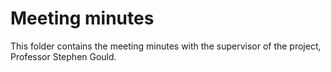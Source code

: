 # Meeting minutes

This folder contains the meeting minutes with the supervisor of the project, Professor Stephen Gould.